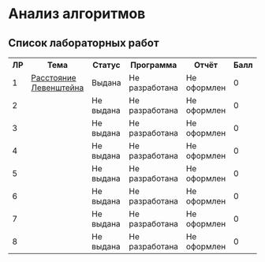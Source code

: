 # Анализ алгоритмов

## Список лабораторных работ

<table>
   <tr>
    <th>ЛР</th>
    <th>Тема</th>
    <th>Статус</th>
    <th>Программа</th>
    <th>Отчёт</th>
    <th>Балл</th>
   </tr>
   <tr>
    <td>1</td>
    <td><a href="Лабораторная работа №1">Расстояние Левенштейна</a></th>
    <td>Выдана</th>
    <td>Не разработана</th>
    <td>Не оформлен</th>
    <td>0</th>
   </tr>
   <tr>
    <td>2</td>
    <td></th>
    <td>Не выдана</th>
    <td>Не разработана</th>
    <td>Не оформлен</th>
    <td>0</th>
   </tr>
   <tr>
    <td>3</td>
    <td></th>
    <td>Не выдана</th>
    <td>Не разработана</th>
    <td>Не оформлен</th>
    <td>0</th>
   </tr>
   <tr>
    <td>4</td>
    <td></th>
    <td>Не выдана</th>
    <td>Не разработана</th>
    <td>Не оформлен</th>
    <td>0</th>
   </tr>
   <tr>
    <td>5</td>
    <td></th>
    <td>Не выдана</th>
    <td>Не разработана</th>
    <td>Не оформлен</th>
    <td>0</th>
   </tr>
   <tr>
    <td>6</td>
    <td></th>
    <td>Не выдана</th>
    <td>Не разработана</th>
    <td>Не оформлен</th>
    <td>0</th>
   </tr>
   <tr>
    <td>7</td>
    <td></th>
    <td>Не выдана</th>
    <td>Не разработана</th>
    <td>Не оформлен</th>
    <td>0</th>
   </tr>
   <tr>
    <td>8</td>
    <td></th>
    <td>Не выдана</th>
    <td>Не разработана</th>
    <td>Не оформлен</th>
    <td>0</th>
   </tr>
</table>

